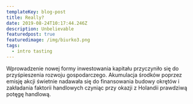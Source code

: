 ```yaml
---
templateKey: blog-post
title: Really?
date: 2019-08-24T10:17:44.246Z
description: Unbelievable
featuredpost: true
featuredimage: /img/biurko3.png
tags:
  - intro tasting
---
```

Wprowadzenie nowej formy inwestowania kapitału przyczyniło się do przyśpieszenia rozwoju gospodarczego. Akumulacja środków poprzez emisję akcji świetnie nadawała się do finansowania budowy okrętów i zakładania faktorii handlowych czyniąc przy okazji z Holandii prawdziwą potęgę handlową.
